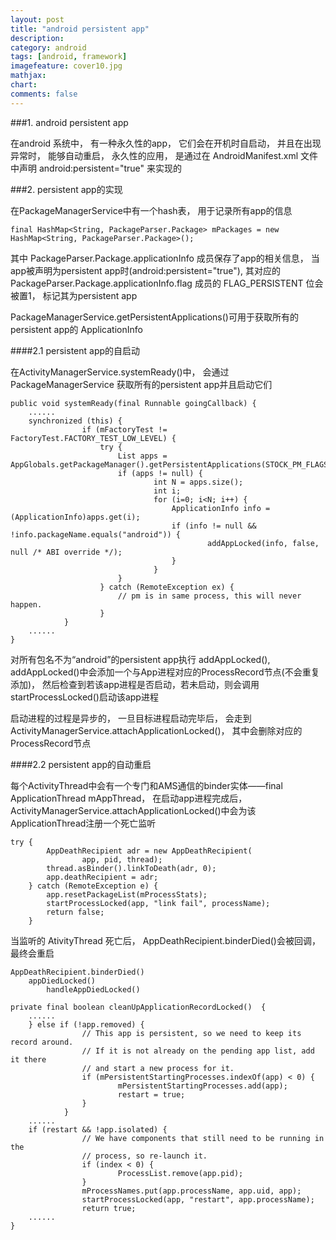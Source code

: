 ```yaml
---
layout: post
title: "android persistent app"
description:
category: android
tags: [android, framework]
imagefeature: cover10.jpg
mathjax: 
chart:
comments: false
---
```


###1. android persistent app

在android 系统中， 有一种永久性的app， 它们会在开机时自启动， 并且在出现异常时， 能够自动重启， 永久性的应用， 是通过在 AndroidManifest.xml 文件中声明 android:persistent="true" 来实现的

###2. persistent app的实现

在PackageManagerService中有一个hash表， 用于记录所有app的信息

	final HashMap<String, PackageParser.Package> mPackages = new HashMap<String, PackageParser.Package>();

其中 PackageParser.Package.applicationInfo 成员保存了app的相关信息， 当app被声明为persistent app时(android:persistent="true"), 其对应的 PackageParser.Package.applicationInfo.flag 成员的 FLAG_PERSISTENT 位会被置1， 标记其为persistent app

PackageManagerService.getPersistentApplications()可用于获取所有的persistent app的 ApplicationInfo

####2.1 persistent app的自启动

在ActivityManagerService.systemReady()中， 会通过 PackageManagerService 获取所有的persistent app并且启动它们

	public void systemReady(final Runnable goingCallback) {
		......
		synchronized (this) {
            		if (mFactoryTest != FactoryTest.FACTORY_TEST_LOW_LEVEL) {
                		try {
                    		List apps = AppGlobals.getPackageManager().getPersistentApplications(STOCK_PM_FLAGS);
                    		if (apps != null) {
                        			int N = apps.size();
                        			int i;
                        			for (i=0; i<N; i++) {
                            			ApplicationInfo info = (ApplicationInfo)apps.get(i);
                            			if (info != null && !info.packageName.equals("android")) {
                                				addAppLocked(info, false, null /* ABI override */);
                            			}
                        			}
                    		}
                		} catch (RemoteException ex) {
                    		// pm is in same process, this will never happen.
                		}
            	}
		......
	}

对所有包名不为“android”的persistent app执行 addAppLocked(), addAppLocked()中会添加一个与App进程对应的ProcessRecord节点(不会重复添加)， 然后检查到若该app进程是否启动，若未启动，则会调用startProcessLocked()启动该app进程

启动进程的过程是异步的， 一旦目标进程启动完毕后， 会走到ActivityManagerService.attachApplicationLocked()， 其中会删除对应的ProcessRecord节点

####2.2 persistent app的自动重启

每个ActivityThread中会有一个专门和AMS通信的binder实体——final ApplicationThread mAppThread， 在启动app进程完成后， ActivityManagerService.attachApplicationLocked()中会为该ApplicationThread注册一个死亡监听

	try {
            AppDeathRecipient adr = new AppDeathRecipient(
                    app, pid, thread);
            thread.asBinder().linkToDeath(adr, 0);
            app.deathRecipient = adr;
        } catch (RemoteException e) {
            app.resetPackageList(mProcessStats);
            startProcessLocked(app, "link fail", processName);
            return false;
        }

当监听的 AtivityThread 死亡后， AppDeathRecipient.binderDied()会被回调， 最终会重启

	AppDeathRecipient.binderDied()
		appDiedLocked()
			handleAppDiedLocked()
	
	private final boolean cleanUpApplicationRecordLocked()	{
		......
		} else if (!app.removed) {
            		// This app is persistent, so we need to keep its record around.
            		// If it is not already on the pending app list, add it there
            		// and start a new process for it.
            		if (mPersistentStartingProcesses.indexOf(app) < 0) {
                			mPersistentStartingProcesses.add(app);
                			restart = true;
            		}
        		}
		......
		if (restart && !app.isolated) {
            		// We have components that still need to be running in the
            		// process, so re-launch it.
            		if (index < 0) {
                			ProcessList.remove(app.pid);
            		}
            		mProcessNames.put(app.processName, app.uid, app);
            		startProcessLocked(app, "restart", app.processName);
            		return true;
		......
	}
			
